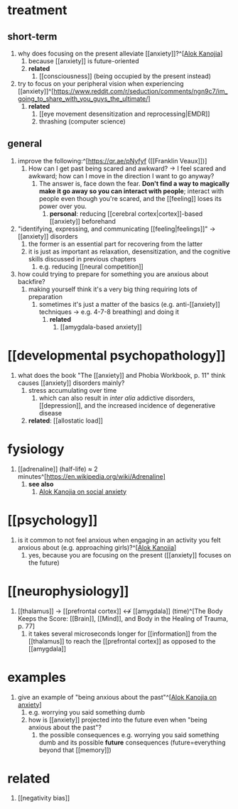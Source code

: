 # treatment
## short-term
1. why does focusing on the present alleviate [[anxiety]]?^[[Alok Kanojia](https://youtu.be/qvaB2d5yDf8?t=660)]
	1. because [[anxiety]] is future-oriented
	2. **related**
		1. [[consciousness]] (being occupied by the present instead)
2. try to focus on your peripheral vision when experiencing [[anxiety]]^[https://www.reddit.com/r/seduction/comments/ngn9c7/im_going_to_share_with_you_guys_the_ultimate/]
	1. **related**
		1. [[eye movement desensitization and reprocessing|EMDR]]
		2. thrashing (computer science)

## general
1. improve the following:^[https://qr.ae/pNyfyf ([[Franklin Veaux]])]
	1. How can I get past being scared and awkward? → I feel scared and awkward; how can I move in the direction I want to go anyway?
		1. The answer is, face down the fear. **Don't find a way to magically make it go away so you can interact with people**; interact with people even though you're scared, and the [[feeling]] loses its power over you.
			1. **personal**: reducing [[cerebral cortex|cortex]]-based [[anxiety]] beforehand
2. "identifying, expressing, and communicating [[feeling|feelings]]" → [[anxiety]] disorders
	1. the former is an essential part for recovering from the latter
	2. it is just as important as relaxation, desensitization, and the cognitive skills discussed in previous chapters
		1. e.g. reducing [[neural competition]]
3. how could trying to prepare for something you are anxious about backfire?
	1. making yourself think it's a very big thing requiring lots of preparation
		1. sometimes it's just a matter of the basics (e.g. anti-[[anxiety]] techniques → e.g. 4-7-8 breathing) and doing it
			1. **related**
				1. [[amygdala-based anxiety]]

# [[developmental psychopathology]]
1. what does the book "The [[anxiety]] and Phobia Workbook, p. 11" think causes [[anxiety]] disorders mainly?
	1. stress accumulating over time
		1. which can also result in *inter alia* addictive disorders, [[depression]], and the increased incidence of degenerative disease
	2. **related**: [[allostatic load]]

# fysiology
1. [[adrenaline]] (half-life) ≈ 2 minutes^[https://en.wikipedia.org/wiki/Adrenaline]
	1. **see also**
		1. [Alok Kanojia on social anxiety](https://youtu.be/oUrkfSzpt20?t=390)

# [[psychology]]
1. is it common to not feel anxious when engaging in an activity you felt anxious about (e.g. approaching girls)?^[[Alok Kanojia](https://youtu.be/qvaB2d5yDf8?t=780)]
	1. yes, because you are focusing on the present ([[anxiety]] focuses on the future)

# [[neurophysiology]]
1. [[thalamus]] → [[prefrontal cortex]] ↮ [[amygdala]] (time)^[The Body Keeps the Score: [[Brain]], [[Mind]], and Body in the Healing of Trauma, p. 77]
	1. it takes several microseconds longer for [[information]] from the [[thalamus]] to reach the [[prefrontal cortex]] as opposed to the [[amygdala]]

# examples
1. give an example of "being anxious about the past"^[[Alok Kanojia on anxiety](https://youtu.be/qvaB2d5yDf8?t=240)]
	1. e.g. worrying you said something dumb
	2. how is [[anxiety]] projected into the future even when "being anxious about the past"?
		1. the possible consequences e.g. worrying you said something dumb and its possible **future** consequences (future=everything beyond that [[memory]])

# related
1. [[negativity bias]]